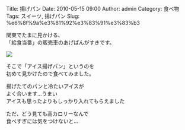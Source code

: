 Title: 揚げパン
Date: 2010-05-15 09:00
Author: admin
Category: 食べ物
Tags: スイーツ, 揚げパン
Slug: %e6%8f%9a%e3%81%92%e3%83%91%e3%83%b3

関東でたまに見かける、  
「給食当番」の販売車のあげぱんがすきです。

[![](http://farm4.static.flickr.com/3223/4597916077_5f12b3bb52_m.jpg)](http://www.flickr.com/photos/46200029@N06/4597916077/)  
  
そこで「アイス揚げパン」というのを  
初めて見かけたので食べてみました。

揚げたてのパンと冷たいアイスが  
よく合います…うまい  
アイスも思ったよりもしっかり入れてもらえました

ただ、どう見ても高カロリーなんで  
食べすぎには気をつけないと…
